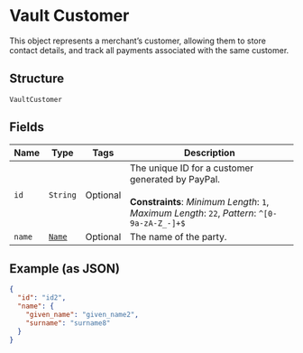 
# Vault Customer

This object represents a merchant’s customer, allowing them to store contact details, and track all payments associated with the same customer.

## Structure

`VaultCustomer`

## Fields

| Name | Type | Tags | Description |
|  --- | --- | --- | --- |
| `id` | `String` | Optional | The unique ID for a customer generated by PayPal.<br><br>**Constraints**: *Minimum Length*: `1`, *Maximum Length*: `22`, *Pattern*: `^[0-9a-zA-Z_-]+$` |
| `name` | [`Name`](../../doc/models/name.md) | Optional | The name of the party. |

## Example (as JSON)

```json
{
  "id": "id2",
  "name": {
    "given_name": "given_name2",
    "surname": "surname8"
  }
}
```

